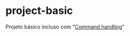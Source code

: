 # project-basic
Projeto básico incluso com "[Command handling](https://discordjs.guide/command-handling/#individual-command-files)"
